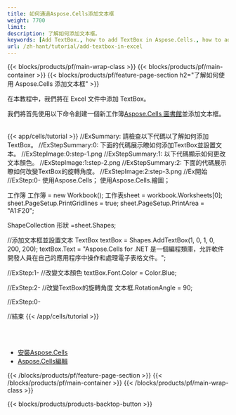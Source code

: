 ```yaml
---
title: 如何通過Aspose.Cells添加文本框
weight: 7700
limit:
description: 了解如何添加文本框。
keywords: [Add TextBox., how to add TextBox in Aspose.Cells., how to add TextBox using Aspose.Cells]
url: /zh-hant/tutorial/add-textbox-in-excel
---
```

{{< blocks/products/pf/main-wrap-class >}}
{{< blocks/products/pf/main-container >}}
{{< blocks/products/pf/feature-page-section h2="了解如何使用 Aspose.Cells 添加文本框" >}}

<p>
在本教程中，我們將在 Excel 文件中添加 TextBox。
</p>

<p>
我們將首先使用以下命令創建一個新工作簿<a href="https://www.nuget.org/packages/Aspose.Cells">Aspose.Cells 圖書館</a>並添加文本框。
</p>

<br />
{{< app/cells/tutorial >}}
//ExSummary: 請檢查以下代碼以了解如何添加 TextBox。
//ExStepSummary:0: 下面的代碼展示瞭如何添加TextBox並設置文本。
//ExStepImage:0:step-1.png
//ExStepSummary:1: 以下代碼顯示如何更改文本顏色。
//ExStepImage:1:step-2.png
//ExStepSummary:2: 下面的代碼展示瞭如何改變TextBox的旋轉角度。
//ExStepImage:2:step-3.png
//Ex開始
//ExStep:0-
使用Aspose.Cells；
使用Aspose.Cells.繪圖；

工作簿 工作簿 = new Workbook();
工作表sheet = workbook.Worksheets[0];
sheet.PageSetup.PrintGridlines = true;
sheet.PageSetup.PrintArea = "A1:F20";

ShapeCollection 形狀 =sheet.Shapes;

//添加文本框並設置文本
TextBox textBox = Shapes.AddTextBox(1, 0, 1, 0, 200, 200);
textBox.Text = "Aspose.Cells for .NET 是一個編程類庫，允許軟件開發人員在自己的應用程序中操作和處理電子表格文件。";

//ExStep:1-
//改變文本顏色
textBox.Font.Color = Color.Blue;

//ExStep:2-
//改變TextBox的旋轉角度
文本框.RotationAngle = 90;

//ExStep:0-

//結束
{{< /app/cells/tutorial >}}
<br />

<br />
<br />
<div class="code-sample">
    <ul class="link-list">
        <li class="link-item"><a href="https://docs.aspose.com/cells/net/installation/">安裝Aspose.Cells</a></li>
        <li class="link-item"><a href="https://products.aspose.app/cells/editor/">Aspose.Cells編輯</a></li>
    </ul>
</div>

{{< /blocks/products/pf/feature-page-section >}}
{{< /blocks/products/pf/main-container >}}
{{< /blocks/products/pf/main-wrap-class >}}

{{< blocks/products/products-backtop-button >}}